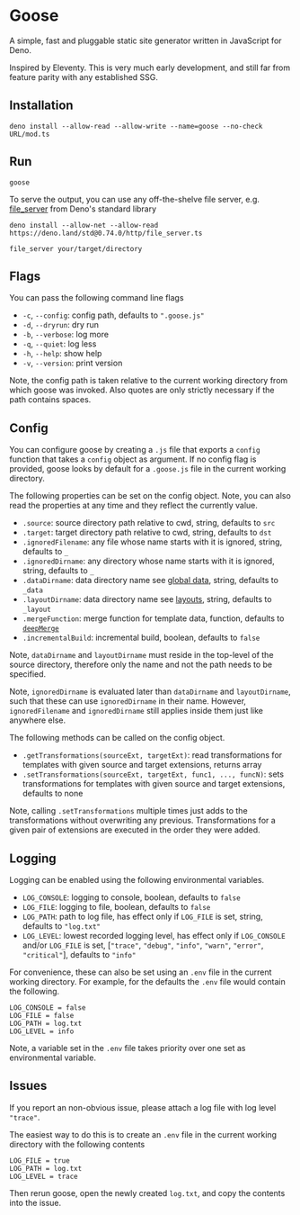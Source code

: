 # Goose

A simple, fast and pluggable static site generator written in JavaScript for Deno.

Inspired by Eleventy. This is very much early development, and still far from feature parity with any established SSG.



## Installation

```console
deno install --allow-read --allow-write --name=goose --no-check URL/mod.ts
```



## Run

```console
goose
```

To serve the output, you can use any off-the-shelve file server, e.g. [file_server](https://deno.land/std/http/file_server.ts) from Deno's standard library

```console
deno install --allow-net --allow-read https://deno.land/std@0.74.0/http/file_server.ts

file_server your/target/directory
```



## Flags

You can pass the following command line flags

- `-c`, `--config`: config path, defaults to `".goose.js"`
- `-d`, `--dryrun`: dry run
- `-b`, `--verbose`: log more
- `-q`, `--quiet`: log less
- `-h`, `--help`: show help
- `-v`, `--version`: print version

Note, the config path is taken relative to the current working directory from which goose was invoked. Also quotes are only strictly necessary if the path contains spaces.



## Config

<!-- todo: find better name for function and argument -->
You can configure goose by creating a `.js` file that exports a `config` function that takes a `config` object as argument. If no config flag is provided, goose looks by default for a `.goose.js` file in the current working directory.

The following properties can be set on the config object. Note, you can also read the properties at any time and they reflect the currently value.

- `.source`: source directory path relative to cwd, string, defaults to `src`
- `.target`: target directory path relative to cwd, string, defaults to `dst`
- `.ignoredFilename`: any file whose name starts with it is ignored, string, defaults to `_`
- `.ignoredDirname`: any directory whose name starts with it is ignored, string, defaults to `_`
- `.dataDirname`: data directory name see [global data](), string, defaults to `_data`
- `.layoutDirname`: data directory name see [layouts](), string, defaults to `_layout`
- `.mergeFunction`: merge function for template data, function, defaults to [`deepMerge`]()
- `.incrementalBuild`: incremental build, boolean, defaults to `false`

Note, `dataDirname` and `layoutDirname` must reside in the top-level of the source directory, therefore only the name and not the path needs to be specified.

Note, `ignoredDirname` is evaluated later than `dataDirname` and `layoutDirname`, such that these can use `ignoredDirname` in their name. However, `ignoredFilename` and `ignoredDirname` still applies inside them just like anywhere else.

The following methods can be called on the config object.

- `.getTransformations(sourceExt, targetExt)`: read transformations for templates with given source and target extensions, returns array
- `.setTransformations(sourceExt, targetExt, func1, ..., funcN)`: sets transformations for templates with given source and target extensions, defaults to none

<!-- todo: allow for wildcards, are executed after more specific transformations, wildcard in output is executed before wildcard in input ?? better allow to configure...
.md .html e.g. compile
.md *     e.g. 
* .html   e.g. minify
 -->

Note, calling `.setTransformations` multiple times just adds to the transformations without overwriting any previous. Transformations for a given pair of extensions are executed in the order they were added.



## Logging

Logging can be enabled using the following environmental variables.

- `LOG_CONSOLE`: logging to console, boolean, defaults to `false`
- `LOG_FILE`: logging to file, boolean, defaults to `false`
- `LOG_PATH`: path to log file, has effect only if `LOG_FILE` is set, string, defaults to `"log.txt"`
- `LOG_LEVEL`: lowest recorded logging level, has effect only if `LOG_CONSOLE` and/or `LOG_FILE` is set, [`"trace"`, `"debug"`, `"info"`, `"warn"`, `"error"`, `"critical"`], defaults to `"info"`

For convenience, these can also be set using an `.env` file in the current working directory. For example, for the defaults the `.env` file would contain the following.

```text
LOG_CONSOLE = false
LOG_FILE = false
LOG_PATH = log.txt
LOG_LEVEL = info
```

Note, a variable set in the `.env` file takes priority over one set as environmental variable.



## Issues

If you report an non-obvious issue, please attach a log file with log level `"trace"`.

The easiest way to do this is to create an `.env` file in the current working directory with the following contents

```text
LOG_FILE = true
LOG_PATH = log.txt
LOG_LEVEL = trace
```

Then rerun goose, open the newly created `log.txt`, and copy the contents into the issue.